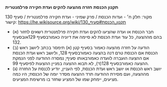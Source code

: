 **תקנון הכנסת**
**חזרה מהצעה להקים ועדת חקירה פרלמנטרית**

מקור: חלק ח׳ - ועדות הכנסת / פרק שמיני - ועדת חקירה פרלמנטרית / סעיף 130
קישור: https://he.wikisource.org/wiki/תקנון_הכנסת#סעיף_130

 * (א) חבר הכנסת או ועדה שהציעו להקים ועדת חקירה פרלמנטרית רשאים לחזור בהם מההצעה, כל עוד ועדת הכנסת לא סיימה את דיוניה כאמורבסעיף 129אובסעיף 132.
 * (ב) הודעה על חזרה מהצעה כאמור בסעיף קטן (א) תימסר בכתב ליושב ראש הכנסת אם הכנסת טרם דנה בהצעה כאמורבסעיף 128, וליושב ראש ועדת הכנסת אם ההצעה הועברה לוועדה כאמורבאותו סעיף; נמסרה ההודעה לפני הנמקת ההצעה כאמורבסעיף 128(ד), לא תבוא ההצעה במניין ההצעות לפיסעיף 99.
 * (ג) יושב ראש הכנסת או יושב ראש ועדת הכנסת, לפי העניין, יודיע לכנסת על החזרה מההצעה, ועם מסירת ההודעה תרד ההצעה מסדר יומה של הכנסת; היו כמה מציעים, יימחק שמו של המציע שחזר בו מרשימת המציעים.